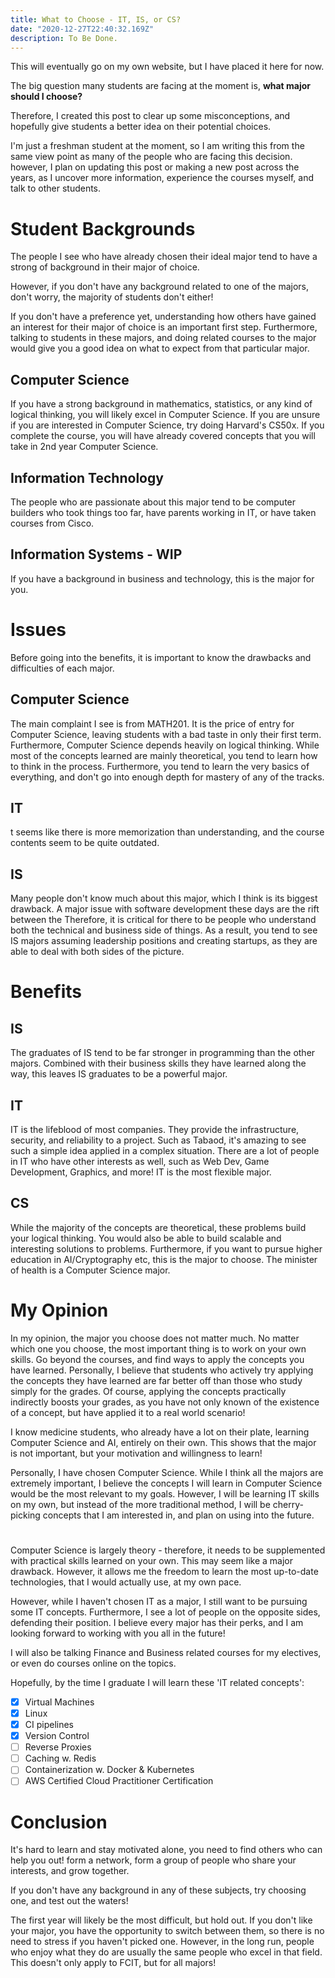 ```yaml
---
title: What to Choose - IT, IS, or CS?
date: "2020-12-27T22:40:32.169Z"
description: To Be Done.
---
```


This will eventually go on my own website, but I have placed it here for now.

The big question many students are facing at the moment is, **what major should I choose?** 

Therefore, I created this post to clear up some misconceptions, and hopefully give students a better idea on their potential choices.

I'm just a freshman student at the moment, so I am writing this from the same view point as many of the people who are facing this decision. however, I plan on updating this post or making a new post across the years, as I uncover more information, experience the courses myself, and talk to other students.

# Student Backgrounds
The people I see who have already chosen their ideal major tend to have a strong of background in their major of choice. 

However, if you don't have any background related to one of the majors, don't worry, the majority of students don't either! 

If you don't have a preference yet, understanding how others have gained an interest for their major of choice is an important first step. Furthermore, talking to students in these majors, and doing related courses to the major would give you a good idea on what to expect from that particular major. 

## Computer Science 
If you have a strong background in mathematics, statistics, or any kind of logical thinking, you will likely excel in Computer Science. If you are unsure if you are interested in Computer Science, try doing Harvard's CS50x. If you complete the course, you will have already covered concepts that you will take in 2nd year Computer Science.

## Information Technology
The people who are passionate about this major tend to be computer builders who took things too far, have parents working in IT, or have taken courses from Cisco.

## Information Systems - WIP
If you have a background in business and technology, this is the major for you. 

# Issues

Before going into the benefits, it is important to know the drawbacks and difficulties of each major.

## Computer Science
The main complaint I see is from MATH201. It is the price of entry for Computer Science, leaving students with a bad taste in only their first term. Furthermore, Computer Science depends heavily on logical thinking. While most of the concepts learned are mainly theoretical, you tend to learn how to think in the process. Furthermore, you tend to learn the very basics of everything, and don't go into enough depth for mastery of any of the tracks.

## IT
t seems like there is more memorization than understanding, and the course contents seem to be quite outdated.

## IS
Many people don't know much about this major, which I think is its biggest drawback. A major issue with software development these days are the rift between the  Therefore, it is critical for there to be people who understand both the technical and business side of things. As a result, you tend to see IS majors assuming leadership positions and creating startups, as they are able to deal with both sides of the picture.

# Benefits

## IS
The graduates of IS tend to be far stronger in programming than the other majors. Combined with their business skills they have learned along the way, this leaves IS graduates to be a powerful major.

## IT
IT is the lifeblood of most companies. They provide the infrastructure, security, and reliability to a project. Such as Tabaod, it's amazing to see such a simple idea applied in a complex situation. There are a lot of people in IT who have other interests as well, such as Web Dev, Game Development, Graphics, and more! IT is the most flexible major.

## CS
While the majority of the concepts are theoretical, these problems build your logical thinking. You would also be able to build scalable and interesting solutions to problems. Furthermore, if you want to pursue higher education in AI/Cryptography etc, this is the major to choose. The minister of health is a Computer Science major.

# My Opinion

In my opinion, the major you choose does not matter much. No matter which one you choose, the most important thing is to work on your own skills. Go beyond the courses, and find ways to apply the concepts you have learned. Personally, I believe that students who actively try applying the concepts they have learned are far better off than those who study simply for the grades. Of course, applying the concepts practically indirectly boosts your grades, as you have not only known of the existence of a concept, but have applied it to a real world scenario!

I know medicine students, who already have a lot on their plate, learning Computer Science and AI, entirely on their own. This shows that the major is not important, but your motivation and willingness to learn!

Personally, I have chosen Computer Science. While I think all the majors are extremely important, I believe the concepts I will learn in Computer Science would be the most relevant to my goals. However, I will be learning IT skills on my own, but instead of the more traditional method, I will be cherry-picking concepts that I am interested in, and plan on using into the future. 
<center>
<h1></h1>
</center>

Computer Science is largely theory - therefore, it needs to be supplemented with practical skills learned on your own. This may seem like a major drawback. However, it allows me the freedom to learn the most up-to-date technologies, that I would actually use, at my own pace.

However, while I haven't chosen IT as a major, I still want to be pursuing some IT concepts. Furthermore, I see a lot of people on the opposite sides, defending their position. I believe every major has their perks, and I am looking forward to working with you all in the future!

I will also be talking Finance and Business related  courses for my electives, or even do courses online on the topics.

Hopefully, by the time I graduate I will learn these 'IT related concepts':

- [x] Virtual Machines
- [x] Linux
- [x] CI pipelines
- [x] Version Control
- [ ] Reverse Proxies
- [ ] Caching w. Redis
- [ ] Containerization w. Docker & Kubernetes
- [ ] AWS Certified Cloud Practitioner Certification

# Conclusion

It's hard to learn and stay motivated alone, you need to find others who can help you out! form a network, form a group of people who share your interests, and grow together.

If you don't have any background in any of these subjects, try choosing one, and test out the waters!

The first year will likely be the most difficult, but hold out. If you don't like your major, you have the opportunity to switch between them, so there is no need to stress if you haven't picked one. However, in the long run, people who enjoy what they do are usually the same people who excel in that field. This doesn't only apply to FCIT, but for all majors!
